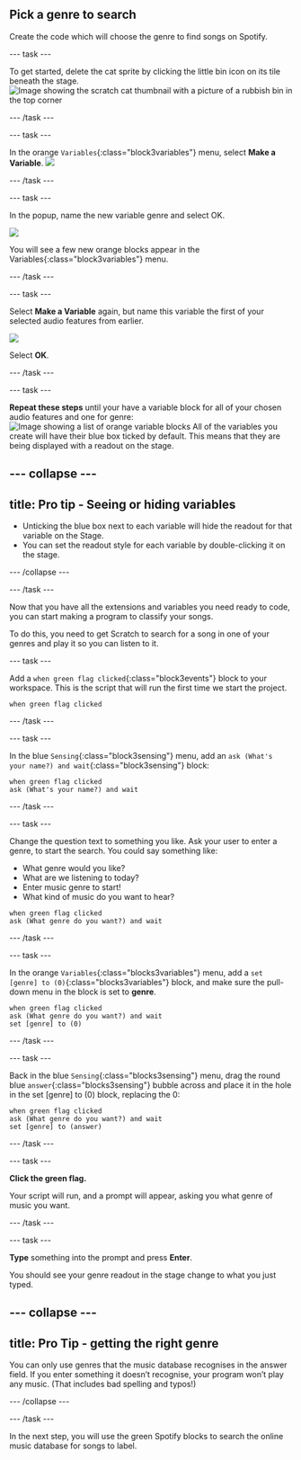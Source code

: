 ## Pick a genre to search

Create the code which will choose the genre to find songs on Spotify.

--- task ---

To get started, delete the cat sprite by clicking the little bin icon on its tile beneath the stage.
![Image showing the scratch cat thumbnail with a picture of a rubbish bin in the top corner](images/delete_sprite.png)

--- /task ---

--- task ---

In the orange `Variables`{:class="block3variables"} menu, select **Make a Variable**.
![](images/make_a_variable.png)

--- /task ---

--- task ---

In the popup, name the new variable genre and select OK.

![](images/genre_make_variable.png)

You will see a few new orange blocks appear in the Variables{:class="block3variables"} menu.

--- /task ---

--- task ---

Select **Make a Variable** again, but name this variable the first of your selected audio features from earlier.

![](images/acoustic_make_variable.png)

Select **OK**.

--- /task ---

--- task ---

**Repeat these steps** until your have a variable block for all of your chosen audio features and one for genre:
![Image showing a list of orange variable blocks](images/variables_list.png)
All of the variables you create will have their blue box ticked by default. This means that they are being displayed with a readout on the stage.

--- collapse ---
---
title: Pro tip - Seeing or hiding variables
---

+ Unticking the blue box next to each variable will hide the readout for that variable on the Stage. 
+ You can set the readout style for each variable by double-clicking it on the stage.

--- /collapse ---

--- /task ---

Now that you have all the extensions and variables you need ready to code, you can start making a program to classify your songs. 

To do this, you need to get Scratch to search for a song in one of your genres and play it so you can listen to it. 

--- task ---

Add a `when green flag clicked`{:class="block3events"} block to your workspace. This is the script that will run the first time we start the project. 

```blocks3
when green flag clicked
```

--- /task ---

--- task ---

In the blue `Sensing`{:class="block3sensing"}  menu, add an `ask (What's your name?) and wait`{:class="block3sensing"} block:

```blocks3
when green flag clicked
ask (What's your name?) and wait
```

--- /task ---

--- task ---

Change the question text to something you like. Ask your user to enter a genre, to start the search. You could say something like:
+ What genre would you like?
+ What are we listening to today?
+ Enter music genre to start!
+ What kind of music do you want to hear?

```blocks3
when green flag clicked
ask (What genre do you want?) and wait
```

--- /task ---

--- task ---

In the orange `Variables`{:class="blocks3variables"} menu, add a `set [genre] to (0)`{:class="blocks3variables"} block, and make sure the pull-down menu in the block is set to **genre**.

```blocks3
when green flag clicked
ask (What genre do you want?) and wait
set [genre] to (0)
```

--- /task ---

--- task ---

Back in the blue `Sensing`{:class="blocks3sensing"} menu, drag the round blue `answer`{:class="blocks3sensing"} bubble across and place it in the hole in the set [genre] to (0) block, replacing the 0:

```blocks3
when green flag clicked
ask (What genre do you want?) and wait
set [genre] to (answer)
```

--- /task ---

--- task ---

**Click the green flag.**

Your script will run, and a prompt will appear, asking you what genre of music you want.

--- /task ---

--- task ---

**Type** something into the prompt and press **Enter**.

You should see your genre readout in the stage change to what you just typed. 

--- collapse ---
---
title: Pro Tip - getting the right genre
---

You can only use genres that the music database recognises in the answer field. If you enter something it doesn’t recognise, your program won’t play any music. (That includes bad spelling and typos!)

--- /collapse ---

--- /task ---

In the next step, you will use the green Spotify blocks to search the online music database for songs to label. 

